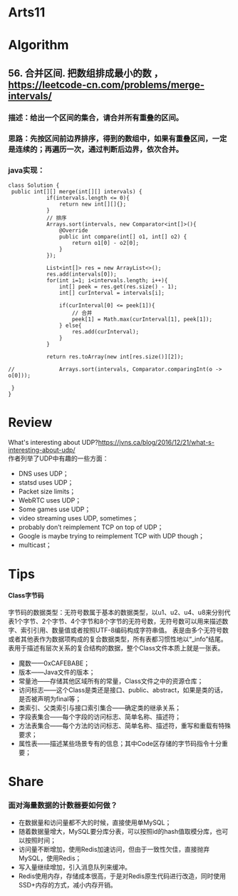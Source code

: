 Arts11
===

# Algorithm
## 56. 合并区间. 把数组排成最小的数 ，<https://leetcode-cn.com/problems/merge-intervals/>
### 描述：给出一个区间的集合，请合并所有重叠的区间。
### 思路：先按区间前边界排序，得到的数组中，如果有重叠区间，一定是连续的；再遍历一次，通过判断后边界，依次合并。
### java实现：
	class Solution {
   	 public int[][] merge(int[][] intervals) {
		    	if(intervals.length <= 0){
		    		return new int[][]{};
		    	}
		    	// 排序
		    	Arrays.sort(intervals, new Comparator<int[]>(){
					@Override
					public int compare(int[] o1, int[] o2) {
						return o1[0] - o2[0];
					}
		    	});
		    	
		    	List<int[]> res = new ArrayList<>();
		    	res.add(intervals[0]);
		    	for(int i=1; i<intervals.length; i++){
		    		int[] peek = res.get(res.size() - 1);
		    		int[] curInterval = intervals[i];
		    		
		    		if(curInterval[0] <= peek[1]){
		    			// 合并
		    			peek[1] = Math.max(curInterval[1], peek[1]);
		    		} else{
		    			res.add(curInterval);
		    		}
		    	}
		    	
		    	return res.toArray(new int[res.size()][2]);
		    	
	//		    	Arrays.sort(intervals, Comparator.comparingInt(o -> o[0]));
		    
   	 }
	}
# Review
What's interesting about UDP?<https://jvns.ca/blog/2016/12/21/what-s-interesting-about-udp/>  
作者列举了UDP中有趣的一些方面：
 - DNS uses UDP；
 - statsd uses UDP；
 - Packet size limits；
 - WebRTC uses UDP；
 - Some games use UDP；
 - video streaming uses UDP, sometimes；
 - probably don’t reimplement TCP on top of UDP；
 - Google is maybe trying to reimplement TCP with UDP though；
 - multicast；


# Tips
#### Class字节码
字节码的数据类型：无符号数属于基本的数据类型，以u1、u2、u4、u8来分别代表1个字节、2个字节、4个字节和8个字节的无符号数，无符号数可以用来描述数字、索引引用、数量值或者按照UTF-8编码构成字符串值。
表是由多个无符号数或者其他表作为数据项构成的复合数据类型，所有表都习惯性地以“_info”结尾。表用于描述有层次关系的复合结构的数据，整个Class文件本质上就是一张表。

 - 魔数——0xCAFEBABE；
 - 版本——Java文件的版本；
 - 常量池——存储其他区域所有的常量，Class文件之中的资源仓库；
 - 访问标志——这个Class是类还是接口、public、abstract，如果是类的话，是否被声明为final等；
 - 类索引、父类索引与接口索引集合——确定类的继承关系；
 - 字段表集合——每个字段的访问标志、简单名称、描述符；
 - 方法表集合——每个方法的访问标志、简单名称、描述符，重写和重载有特殊要求；
 - 属性表——描述某些场景专有的信息；其中Code区存储的字节码指令十分重要；


# Share
### 面对海量数据的计数器要如何做？
 - 在数据量和访问量都不大的时候，直接使用单MySQL；
 - 随着数据量增大，MySQL要分库分表，可以按照id的hash值取模分库，也可以按照时间；
 - 访问量不断增加，使用Redis加速访问，但由于一致性欠佳，直接抛弃MySQL，使用Redis；
 - 写入量继续增加，引入消息队列来缓冲。
 - Redis使用内存，存储成本很高，于是对Redis原生代码进行改造，同时使用SSD+内存的方式，减小内存开销。

